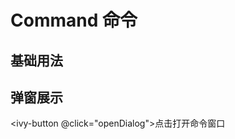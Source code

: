 # Command 命令

## 基础用法

<ivy-command>
    <ivy-command-search></ivy-command-search>
    <ivy-command-list>
        <ivy-command-group label="建议">
            <ivy-command-item label="日历" shortcut-keys="Ctrl + A"></ivy-command-item>
            <ivy-command-item label="表情" shortcut-keys="Alt + A"></ivy-command-item>
            <ivy-command-item label="计算器"></ivy-command-item>
        </ivy-command-group>
        <ivy-command-separator></ivy-command-separator>
        <ivy-command-group label="设置">
            <ivy-command-item label="个人资料" shortcut-keys="Ctrl + A"></ivy-command-item>
            <ivy-command-item label="账单" shortcut-keys="Alt + A"></ivy-command-item>
            <ivy-command-item label="设置"></ivy-command-item>
        </ivy-command-group>
        <ivy-command-separator></ivy-command-separator>
        <ivy-command-item label="g"></ivy-command-item>
        <ivy-command-item label="h"></ivy-command-item>
        <ivy-command-item label="i"></ivy-command-item>
        <ivy-command-item label="j"></ivy-command-item>
    </ivy-command-list>
</ivy-command>

## 弹窗展示

<ivy-button @click="openDialog">点击打开命令窗口</ivy-button>

<ivy-command-dialog id="dialog">
<ivy-command>
    <ivy-command-search></ivy-command-search>
    <ivy-command-list>
        <ivy-command-group label="建议">
            <ivy-command-item label="日历" shortcut-keys="Ctrl + A"></ivy-command-item>
            <ivy-command-item label="表情" shortcut-keys="Alt + A"></ivy-command-item>
            <ivy-command-item label="计算器"></ivy-command-item>
        </ivy-command-group>
        <ivy-command-separator></ivy-command-separator>
        <ivy-command-group label="设置">
            <ivy-command-item label="个人资料" shortcut-keys="Ctrl + A"></ivy-command-item>
            <ivy-command-item label="账单" shortcut-keys="Alt + A"></ivy-command-item>
            <ivy-command-item label="设置"></ivy-command-item>
        </ivy-command-group>
        <ivy-command-separator></ivy-command-separator>
        <ivy-command-item label="g"></ivy-command-item>
        <ivy-command-item label="h"></ivy-command-item>
        <ivy-command-item label="i"></ivy-command-item>
        <ivy-command-item label="j"></ivy-command-item>
    </ivy-command-list>
</ivy-command>
</ivy-command-dialog>

<script setup>
const openDialog = () => {
    document.querySelector("#dialog").open()
}
</script>
